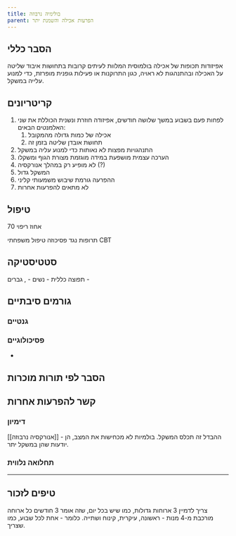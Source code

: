 ```yaml
---
title: בולימיה נרבוזה
parent: הפרעות אכילה והשמנת יתר
---
```



## הסבר כללי
אפיזודות תכופות של אכילה בולמוסית המלוות לעיתים קרובות בתחושות איבוד
שליטה על האכילה ובהתנהגות לא ראויה, כגון התרוקנות או פעילות גופנית מופרזת, כדי למנוע עלייה במשקל. 

## קריטריונים
1. לפחות פעם בשבוע במשך שלושה חודשים, אפיזודה חוזרת ונשנית הכוללת את שני האלמנטים הבאים:
	1. אכילה של כמות גדולה מהמקובל
	2. תחושת אובדן שליטה בזמן זה
2. התנהגויות מפצות לא נאותות כדי למנוע עליה במשקל
3. הערכה עצמית מושפעת במידה מוגזמת מצורת הגוף ומשקלו
4. לא מופיע רק במהלך אנורקסיה (?)
5. המשקל גדול
6. ההפרעה גורמת שיבוש משמעותי קליני
7. לא מתאים להפרעות אחרות
## טיפול
70 אחוז ריפוי

תרופות נגד פסיכוזה
טיפול משפחתי
CBT

## סטטיסטיקה
תפוצה כללית - 
נשים - , גברים - 
## גורמים סיבתיים
### גנטיים
### פסיכולוגיים
* 
## הסבר לפי תורות מוכרות


## קשר להפרעות אחרות

### דימיון
[[אנורקסיה נרבוזה]] - ההבדל זה תכלס המשקל. בולמיות לא מכחישות את המצב, הן יודעות שהן במשקל יתר.
### תחלואה נלווית



___ 
## טיפים לזכור
צריך לדמיין 3 ארוחות גדולות, כמו שיש בכל יום, שזה אומר 3 חודשים
כל ארוחה מורכבת מ-4 מנות - ראשונה, עיקרית, קינוח ושתייה. כלומר - אחת לכל שבוע, כמו שצריך.